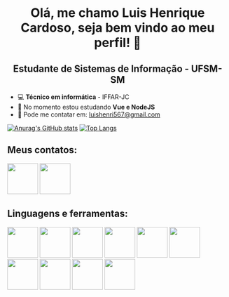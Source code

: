 <h1 align="center">Olá, me chamo <strong>Luis Henrique Cardoso</strong>, seja bem vindo ao meu perfil! 👋</h1>
<h2 align="center">Estudante  de Sistemas de Informação - UFSM-SM</h2>

* 💻 **Técnico em informática** - IFFAR-JC
* 🌱 No momento estou estudando **Vue e NodeJS**
* 📧 Pode me contatar em: luishenri567@gmail.com



[![Anurag's GitHub stats](https://github-readme-stats.vercel.app/api?username=xXLuisHenriqueXx&show_icons=true&theme=dracula&hide=stars,prs)](https://github.com/anuraghazra/github-readme-stats)
[![Top Langs](https://github-readme-stats.vercel.app/api/top-langs/?username=xXLuisHenriqueXx&theme=dracula&langs_count=6&layout=compact&hide_progress=true)](https://github.com/anuraghazra/github-readme-stats)


## Meus contatos:
<div style="display: inline_block">
  <a href="https://github.com/xXLuisHenriqueXx" target="_blank"><img src="https://cdn.jsdelivr.net/gh/devicons/devicon/icons/github/github-original.svg" width="70px"/></a>
  <a href="#" target="_blank"><img src="https://cdn.jsdelivr.net/gh/devicons/devicon/icons/linkedin/linkedin-original.svg" width="70px"/></a>     
</div>



## Linguagens e ferramentas:
<div style="display: inline_block">
  <img src="https://cdn.jsdelivr.net/gh/devicons/devicon/icons/git/git-original.svg" width="70px"/>
  <img src="https://cdn.jsdelivr.net/gh/devicons/devicon/icons/html5/html5-original.svg" width="70px"/>
  <img src="https://cdn.jsdelivr.net/gh/devicons/devicon/icons/css3/css3-original.svg" width="70px"/>
  <img src="https://cdn.jsdelivr.net/gh/devicons/devicon/icons/php/php-original.svg" width="70px"/>
  <img src="https://cdn.jsdelivr.net/gh/devicons/devicon/icons/javascript/javascript-original.svg" width="70px"/>
  <img src="https://cdn.jsdelivr.net/gh/devicons/devicon/icons/java/java-original.svg" width="70px"/>
  <img src="https://cdn.jsdelivr.net/gh/devicons/devicon/icons/arduino/arduino-original.svg" width="70px"/>
  <img src="https://cdn.jsdelivr.net/gh/devicons/devicon/icons/cplusplus/cplusplus-original.svg" width="70px"/>
  <img src="https://cdn.jsdelivr.net/gh/devicons/devicon/icons/c/c-original.svg" width="70px"/>
  <img src="https://cdn.jsdelivr.net/gh/devicons/devicon/icons/mysql/mysql-original-wordmark.svg" width="70px"/>


</div>
